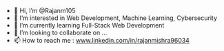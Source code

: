 - 👋 Hi, I’m @Rajanm105
- 👀 I’m interested in Web Development, Machine Learning, Cybersecurity
- 🌱 I’m currently learning Full-Stack Web Development
- 💞️ I’m looking to collaborate on ...
- 📫 How to reach me : www.linkedin.com/in/rajanmishra96034

<!---
Rajanm105/Rajanm105 is a ✨ special ✨ repository because its `README.md` (this file) appears on your GitHub profile.
You can click the Preview link to take a look at your changes.
--->
